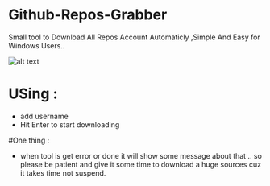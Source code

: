 # Github-Repos-Grabber
Small tool to Download All Repos Account Automaticly ,Simple And Easy for Windows Users..

![alt text](https://raw.githubusercontent.com/ServerDotApk/Github-Repos-Grabber/master/screenshot.bmp)

# USing : 
- add username 
- Hit Enter to start downloading 

#One thing : 
- when tool is get error or done it will show some message about that ..
so please be patient and give it some time to download a huge sources cuz it takes time not suspend.
